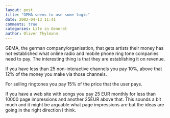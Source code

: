 ```yaml
---
layout: post
title: "GEMA seems to use some logic"
date: 2002-04-13 11:41
comments: true
categories: Life in General
author: Oliver Thylmann
---
```



GEMA, the german company/organisation, that gets artists their money has not established what online radio and mobile phone ring tone companies need to pay. The interesting thing is that they are establishing it on revenue. 

If you have less than 25 non-interactive channels you pay 10%, above that 12% of the money you make via those channels.

For selling ringtones you pay 15% of the price that the user pays.

If you have a web site with songs you pay 25 EUR monthly for less than 10000 page impressions and another 25EUR above that. This sounds a bit much and it might be arguable what page impressions are but the ideas are going in the right direction I think.


